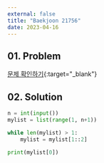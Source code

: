 ```yaml
---
external: false
title: "Baekjoon 21756"
date: 2023-04-16
---
```


## 01. Problem

[문제 확인하기](https://www.acmicpc.net/problem/21756){:target="_blank"}

## 02. Solution

```Python
n = int(input())
mylist = list(range(1, n+1))

while len(mylist) > 1:
    mylist = mylist[1::2]

print(mylist[0])
```
